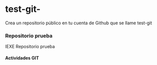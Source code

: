 # test-git-
Crea un repositorio público en tu cuenta de Github que se llame test-git
### Repositorio prueba

IEXE Repositorio prueba 

 #### Actividades GIT
